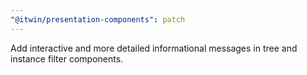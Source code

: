 ```yaml
---
"@itwin/presentation-components": patch
---
```


Add interactive and more detailed informational messages in tree and instance filter components.
